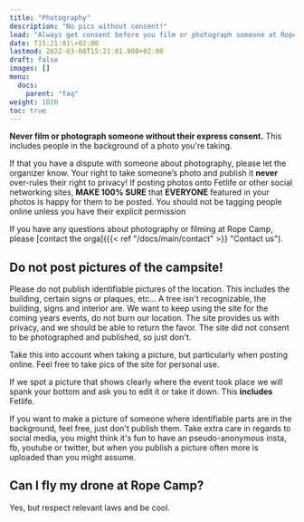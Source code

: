 ```yaml
---
title: "Photography"
description: "No pics without consent!"
lead: "Always get consent before you film or photograph someone at Rope Camp."
date: T15:21:01\+02:00
lastmod: 2022-03-08T15:21:01.000+02:00
draft: false
images: []
menu: 
  docs:
    parent: "faq"
weight: 1020
toc: true
---
```


**Never film or photograph someone without their express consent.** This includes people in the background of a photo you're taking.

If that you have a dispute with someone about photography, please let the organizer know. Your right to take someone’s photo and publish it **never** over-rules their right to privacy! If posting photos onto Fetlife or other social networking sites, **MAKE 100% SURE** that **EVERYONE** featured in your photos is happy for them to be posted. You should not be tagging people online unless you have their explicit permission

If you have any questions about photography or filming at Rope Camp, please [contact the orga]({{< ref "/docs/main/contact" >}} "Contact us").

## Do not post pictures of the campsite!

Please do not publish identifiable pictures of the location. This includes the building, certain signs or plaques, etc... A tree isn't recognizable, the building, signs and interior are. 
We want to keep using the site for the coming years events, do not burn our location. The site provides us with privacy, and we should be able to return the favor. The site did not consent to be photographed and published, so just don't.  

Take this into account when taking a picture, but particularly when posting online. Feel free to take pics of the site for personal use.

If we spot a picture that shows clearly where the event took place we will spank your bottom and ask you to edit it or take it down. This **includes** Fetlife.

If you want to make a picture of someone where identifiable parts are in the background, feel free, just don't publish them. Take extra care in regards to social media, you might think it's fun to have an pseudo-anonymous insta, fb, youtube or twitter, but when you publish a picture often more is uploaded than you might assume.

## Can I fly my drone at Rope Camp?

Yes, but respect relevant laws and be cool.